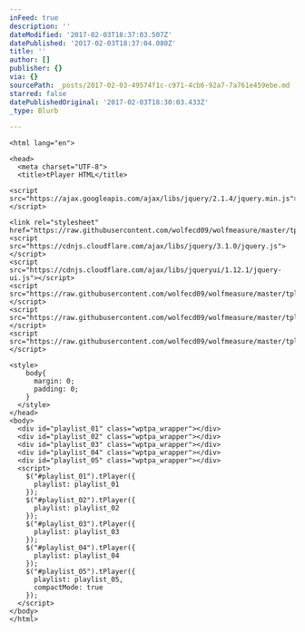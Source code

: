 ```yaml
---
inFeed: true
description: ''
dateModified: '2017-02-03T18:37:03.507Z'
datePublished: '2017-02-03T18:37:04.080Z'
title: ''
author: []
publisher: {}
via: {}
sourcePath: _posts/2017-02-03-49574f1c-c971-4cb6-92a7-7a761e459ebe.md
starred: false
datePublishedOriginal: '2017-02-03T18:30:03.433Z'
_type: Blurb

---
```

<!DOCTYPE html>
    <html lang="en">
    
    <head>
      <meta charset="UTF-8">
      <title>tPlayer HTML</title>
    
    <script src="https://ajax.googleapis.com/ajax/libs/jquery/2.1.4/jquery.min.js"></script>
      
    <link rel="stylesheet" href="https://raw.githubusercontent.com/wolfecd09/wolfmeasure/master/tplayer/css/wptpa_style.css">
    <script src="https://cdnjs.cloudflare.com/ajax/libs/jquery/3.1.0/jquery.js"></script>
    <script src="https://cdnjs.cloudflare.com/ajax/libs/jqueryui/1.12.1/jquery-ui.js"></script>
    <script src="https://raw.githubusercontent.com/wolfecd09/wolfmeasure/master/tplayer/js/snap.svg.js"></script>
    <script src="https://raw.githubusercontent.com/wolfecd09/wolfmeasure/master/tplayer/js/wptpa_script.js"></script>
    <script src="https://raw.githubusercontent.com/wolfecd09/wolfmeasure/master/tplayer/js/playlists.js"></script>
      
    <style>
        body{
          margin: 0;
          padding: 0;
        }
      </style>
    </head>
    <body>
      <div id="playlist_01" class="wptpa_wrapper"></div>
      <div id="playlist_02" class="wptpa_wrapper"></div>
      <div id="playlist_03" class="wptpa_wrapper"></div>
      <div id="playlist_04" class="wptpa_wrapper"></div>
      <div id="playlist_05" class="wptpa_wrapper"></div>  
      <script>
        $("#playlist_01").tPlayer({
          playlist: playlist_01
        });
        $("#playlist_02").tPlayer({
          playlist: playlist_02
        });
        $("#playlist_03").tPlayer({
          playlist: playlist_03
        });
        $("#playlist_04").tPlayer({
          playlist: playlist_04
        });
        $("#playlist_05").tPlayer({
          playlist: playlist_05,
          compactMode: true
        });
      </script>
    </body>
    </html>